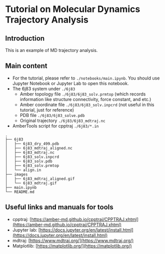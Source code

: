 # Tutorial on Molecular Dynamics Trajectory Analysis

## Introduction
This is an example of MD trajectory analysis.

## Main content
* For the tutorial, please refer to `./notebooks/main.ipynb`. You should use Jupyter Notebook or Jupyter Lab to open this notebook.
* The 6j83 system under `./6j83`
    - Amber topology file `./6j83/6j83_solv.prmtop` (which records information like structure connectivity, force constant, and etc.)
    - Amber coordinate file `./6j83/6j83_solv.inpcrd` (not useful in this tutorial, just for reference)
    - PDB file `./6j83/6j83_solve.pdb`
    - Original trajectory `./6j83/6j83_mdtraj.nc`
* AmberTools script for cpptraj `./6j83/*.in`

```
.
├── 6j83
│   ├── 6j83_dry_499.pdb
│   ├── 6j83_mdtraj_aligned.nc
│   ├── 6j83_mdtraj.nc
│   ├── 6j83_solv.inpcrd
│   ├── 6j83_solv.pdb
│   ├── 6j83_solv.prmtop
│   └── align.in
├── images
│   ├── 6j83_mdtraj_aligned.gif
│   └── 6j83_mdtraj.gif
├── main.ipynb
└── README.md
```

## Useful links and manuals for tools
* cpptraj: [https://amber-md.github.io/cpptraj/CPPTRAJ.xhtml](https://amber-md.github.io/cpptraj/CPPTRAJ.xhtml)
* Jupyter lab: [https://docs.jupyter.org/en/latest/install.html](https://docs.jupyter.org/en/latest/install.html)
* mdtraj: [https://www.mdtraj.org/](https://www.mdtraj.org/)
* Matplotlib: [https://matplotlib.org/](https://matplotlib.org/)

